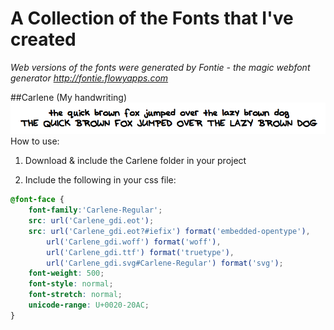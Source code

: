 # A Collection of the Fonts that I've created


*Web versions of the fonts were generated by Fontie - the magic webfont generator <http://fontie.flowyapps.com>*

##Carlene (My handwriting)
![alt tag](https://raw.githubusercontent.com/Clebeuf/MyFonts/master/Carlene/Carlene-Sample.png)
How to use:

1. Download & include the Carlene folder in your project

2. Include the following in your css file:

```css
@font-face {
	font-family:'Carlene-Regular';
	src: url('Carlene_gdi.eot');
	src: url('Carlene_gdi.eot?#iefix') format('embedded-opentype'),
		url('Carlene_gdi.woff') format('woff'),
		url('Carlene_gdi.ttf') format('truetype'),
		url('Carlene_gdi.svg#Carlene-Regular') format('svg');
	font-weight: 500;
	font-style: normal;
	font-stretch: normal;
	unicode-range: U+0020-20AC;
}
```
